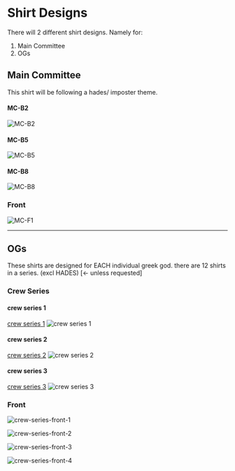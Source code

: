 # Shirt Designs

There will 2 different shirt designs. Namely for:
1. Main Committee
2. OGs

## Main Committee
This shirt will be following a hades/ imposter theme.

#### MC-B2

![MC-B2](./drafts/MC-B/MC-B2.jpg)

#### MC-B5

![MC-B5](./drafts/MC-B/MC-B5.jpg)

#### MC-B8

![MC-B8](./drafts/MC-B/MC-B8.jpg)

### Front

![MC-F1](./drafts/Front/MC-F1.jpg)

---

## OGs
These shirts are designed for EACH individual greek god. there are 12 shirts in a series. (excl HADES) [<- unless requested]

### Crew Series

#### crew series 1

[crew series 1](./crew-series-1)
![crew series 1](./drafts/crew-series-1/12-ZEUS.png)

#### crew series 2

[crew series 2](./crew-series-2)
![crew series 2](./drafts/crew-series-2/12-ZEUS.png)

#### crew series 3

[crew series 3](./crew-series-3)
![crew series 3](./drafts/crew-series-3/12-ZEUS.png)

### Front

![crew-series-front-1](./drafts/crew-series-front/csf-1.png)

![crew-series-front-2](./drafts/crew-series-front/csf-2.png)

![crew-series-front-3](./drafts/crew-series-front/csf-3.png)

![crew-series-front-4](./drafts/crew-series-front/csf-4.png)

